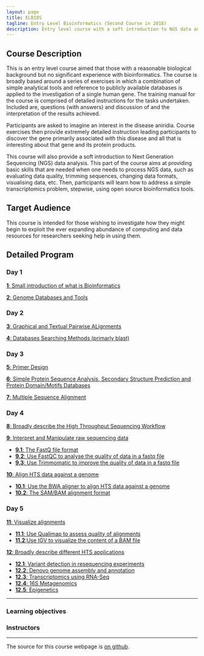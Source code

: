 ```yaml
---
layout: page
title: ELB18S
tagline: Entry Level Bioinformatics (Second Course in 2018)
description: Entry level course with a soft introduction to NGS data analysis 
---
```


## Course Description
This is an entry level course aimed that those with a reasonable biological background but no significant experience with bioinformatics. The course is broadly based around a series of exercises in which a combination of simple analytical tools and reference to publicly available databases is applied to the investigation of a single human gene. The training manual for the course is comprised of detailed instructions for the tasks undertaken. Included are, questions (with answers) and discussion of and the interpretation of the results achieved.

Participants are asked to imagine an interest in the disease aniridia. Course exercises then provide extremely detailed instruction leading participants to discover the gene primarily associated with this disease and all that is interesting about that gene and its protein products.

This course will also provide a soft introduction to Next Generation Sequencing (NGS) data analysis. This part of the course aims at providing basic skills that are needed when one needs to process NGS data, such as evaluating data quality, trimming sequences, changing data formats, visualising data, etc. Then, participants will learn how to address a simple transcriptomics problem, stepwise, using open source bioinformatics tools.

## Target Audience
This course is intended for those wishing to investigate how they might begin to exploit the ever expanding abundance of computing and data resources for researchers seeking help in using them. 

## Detailed Program

### Day 1
[**1**: Small introduction of what is Bioinformatics](assets/000-Bioinformatics_Definition.pdf)

[**2**: Genome Databases and Tools](assets/01-Databases_Practical.pdf)

### Day 2
[**3**: Graphical and Textual Pairwise ALignments](assets/02-Pairwise_Alignment_Practical.pdf)

[**4**: Databases Searching Methods (primarly blast)](assets/03-Database_Searching_Practical.pdf)

### Day 3
[**5**: Primer Design](assets/04-Primer_Design_Practical.pdf)

[**6**: Simple Protein Sequence Analysis, Secondary Structure Prediction and Protein Domain/Motifs Databases](assets/05-Structure_Prediction_Practical.pdf)

[**7**: Multiple Sequence Alignment](assets/06-Multiple_Sequence_Alignment_Practical.pdf)

### Day 4
[**8**: Broadly describe the High Throughput Sequencing Workflow](pages/L08.md)

[**9**: Interpret and Manipulate raw sequencing data](pages/L09.md)
  + [**9.1**: The FastQ file format](pages/L09.md/#LO9.1)
  + [**9.2**: Use FastQC to analyse the quality of data in a fastq file](pages/L09.md/#LO9.2)
  + [**9.3**: Use Trimmomatic to improve the quality of data in a fastq file](pages/L09.md/#LO9.3)

[**10**: Align HTS data against a genome](pages/L10.md)
  + [**10.1**: Use the BWA aligner to align HTS data against a genome](pages/L10.md/#L10.1)
  + [**10.2**: The SAM/BAM alignment format](pages/L10.md/#L10.2)

### Day 5
[**11**: Visualize alignments](pages/L11.md)
  + [**11.1**: Use Qualimap to assess quality of alignments](pages/L11.md/#L11.1)
  + [**11.2**:Use IGV to visualize the content of a BAM file](pages/L11.md/#L11.2)

[**12**: Broadly describe different HTS applications](#LO5)
  + [**12.1**: Variant detection in resequencing experiments](#LO5.1)
  + [**12.2**: Denovo genome assembly and annotation](#LO5.2)
  + [**12.3**: Transcriptomics using RNA-Seq](#LO5.3)
  + [**12.4**: 16S Metagenomics](#LO5.4)
  + [**12.5**: Epigenetics](#LO5.5)

---

### Learning objectives


### Instructors
---

The source for this course webpage is [on github](https://github.com/GTPB/Web_course_template).
